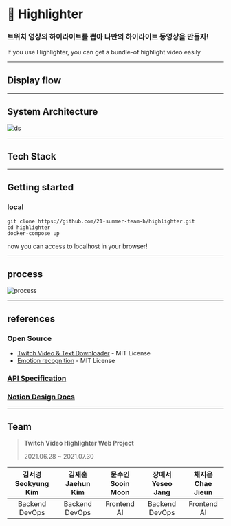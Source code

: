 # 📼 Highlighter

### 트위치 영상의 하이라이트를 뽑아 나만의 하이라이트 동영상을 만들자!

If you use Highlighter, you can get a bundle-of highlight video easily

---
## Display flow

---

## System Architecture
![ds](https://user-images.githubusercontent.com/55067949/126734280-115ae6db-4f02-4b3f-ac57-a6575964d581.PNG)

---

## Tech Stack

---

## Getting started
### local
`git clone https://github.com/21-summer-team-h/highlighter.git` <br >
`cd highlighter` <br>
`docker-compose up` <br>

now you can access to localhost in your browser! <br>


---

## process
![process](https://user-images.githubusercontent.com/55067949/126746873-85131f1e-19e1-476b-a76f-ae4612c17991.jpg)

---

## references


### Open Source <br />
- [Twitch Video & Text Downloader](https://github.com/lay295/TwitchDownloader) - MIT License
- [Emotion recognition](https://github.com/omar178/Emotion-recognition) - MIT License


### [API Specification](https://github.com/21-summer-team-h/highlighter/wiki)
### [Notion Design Docs](https://www.notion.so/Team-H-Docs-f162f52cb49c486f9a1b97cf17767a3a)


---
## Team
> **Twitch Video Highlighter Web Project**
>
> 2021.06.28 ~ 2021.07.30
>
>

|김서경 <br> Seokyung Kim|김재훈 <br> Jaehun Kim|문수인 <br> Sooin Moon|장예서 <br> Yeseo Jang|채지은 <br> Chae Jieun|
|:---:|:---:|:---:|:---:|:---:|
|Backend<br>DevOps|Backend<br>DevOps|Frontend<br>AI|Backend<br>DevOps|Frontend<br>AI|
